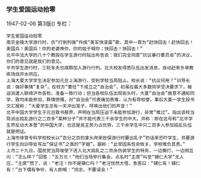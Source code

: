 ### 学生爱国运动拾零

1947-02-06
第3版()
专栏：

    学生爱国运动拾零
    南京金陵大学游行时，仿“打倒列强”作成“美军快滚蛋”歌，其中一首为“赶快回去！赶快回去！美国兵！美国兵！你的老婆唤你，你的娃子喊你；快回去！快回去！”
    北平中法大学的八十个教授在学生游行时贴出布告说：我们完全同意“抗议暴行委员会”的决议，你们的意见就是我们的意见。
    平市学生游行时，三轮车夫也成群加入游行行列。北大校友得悉队伍出发消息，自动赶来东单教练场烧开水供应。
    上海大夏大学学生决定参加元旦上海游行，受到学校当局阻止。校长说：“抗议何用？”训导长说：强奸事情“复杂”。在校方“委任”下成立之“自治会”，初虽在最大多数同学坚决要求下，被迫派遣人联络沪市各校，准备一致行动；但当各校队伍出现街头时，大夏“自治会”故意不通知同学，致均未能参加，群情愤慨，对“自治会”代表痛加责难，认为有辱校誉。事后大夏一学生投书文汇报称：“大夏学生总有一天冲出笼子，呼唤出他们的声音！”
    北平中国大学学生于元旦致书报界，声明在当局压迫下未能参加游行，异常“难过”。指出该校当局派出捣乱游行之二百多“某种分子”并不能代表三千余学生的中大。并称：即在这号称“北平学生界反动大本营”的中国大学，也还是民主势力占优势，三千余学生中只二百多人参加捣乱队伍就是明证。
    上海市体育专科学校校长以“百分之百的拿头颅来担保游行时要出乱子”的话来恐吓学生，并要游行学生向训导处写出“保证书”之类的“字据”。据称：“此举因系性命攸关，学校难负其责。”
    上月二十九日，国民党当局唆使下进入北大捣乱之二百余伪装学生的特务，一边撕打，一边相互问：“怎么样？”回答：“五万元！”他们当场举行集会，点名时“主席”叫至“辅仁大学”无人应，“主席”慌了，说：“老汪！你不是辅仁吗？”老汪恍然大悟，急答曰：“辅仁有！辅仁有！”台下偶有争吵，有人即喊：“同志，不要误会！”
